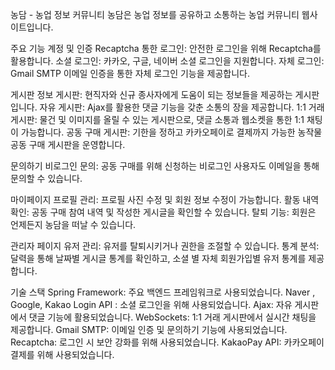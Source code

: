 농담 - 농업 정보 커뮤니티
농담은 농업 정보를 공유하고 소통하는 농업 커뮤니티 웹사이트입니다.

주요 기능
계정 및 인증
Recaptcha 통한 로그인: 안전한 로그인을 위해 Recaptcha를 활용합니다.
소셜 로그인: 카카오, 구글, 네이버 소셜 로그인을 지원합니다.
자체 로그인: Gmail SMTP 이메일 인증을 통한 자체 로그인 기능을 제공합니다.

게시판
정보 게시판: 현직자와 신규 종사자에게 도움이 되는 정보들을 제공하는 게시판입니다.
자유 게시판: Ajax를 활용한 댓글 기능을 갖춘 소통의 장을 제공합니다.
1:1 거래 게시판: 물건 및 이미지를 올릴 수 있는 게시판으로, 댓글 소통과 웹소켓을 통한 1:1 채팅이 가능합니다.
공동 구매 게시판: 기한을 정하고 카카오페이로 결제까지 가능한 농작물 공동 구매 게시판을 운영합니다.

문의하기
비로그인 문의: 공동 구매를 위해 신청하는 비로그인 사용자도 이메일을 통해 문의할 수 있습니다.

마이페이지
프로필 관리: 프로필 사진 수정 및 회원 정보 수정이 가능합니다.
활동 내역 확인: 공동 구매 참여 내역 및 작성한 게시글을 확인할 수 있습니다.
탈퇴 기능: 회원은 언제든지 농담을 떠날 수 있습니다.

관리자 페이지
유저 관리: 유저를 탈퇴시키거나 권한을 조절할 수 있습니다.
통계 분석: 달력을 통해 날짜별 게시글 통계를 확인하고, 소셜 별 자체 회원가입별 유저 통계를 제공합니다.

기술 스택
Spring Framework: 주요 백엔드 프레임워크로 사용되었습니다.
Naver , Google, Kakao Login API : 소셜 로그인을 위해 사용되었습니다.
Ajax: 자유 게시판에서 댓글 기능에 활용되었습니다.
WebSockets: 1:1 거래 게시판에서 실시간 채팅을 제공합니다.
Gmail SMTP: 이메일 인증 및 문의하기 기능에 사용되었습니다.
Recaptcha: 로그인 시 보안 강화를 위해 사용되었습니다.
KakaoPay API: 카카오페이 결제를 위해 사용되었습니다.
